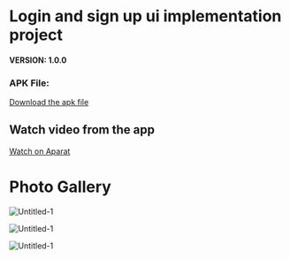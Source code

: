 # Login and sign up ui implementation project


#### VERSION: 1.0.0
### APK File:
<a href="https://github.com/SeyyedAmirNimaGhaebi/BMI-Project/releases/tag/BMI">Download the apk file</a>

## Watch video from the app
<a href="https://aparat.com/v/r1JU4">Watch on Aparat</a>

# Photo Gallery

![Untitled-1](https://github.com/SeyyedAmirNimaGhaebi/Login-and-Signup-Ui/assets/124828880/b4ae7adc-aa57-42ee-9cf2-4af20e1f355f)


![Untitled-1](https://github.com/SeyyedAmirNimaGhaebi/BMI-Project/assets/124828880/81a50552-c12c-4de7-bcea-a6c97a3b4472)


![Untitled-1](https://github.com/SeyyedAmirNimaGhaebi/BMI-Project/assets/124828880/81a50552-c12c-4de7-bcea-a6c97a3b4472)
